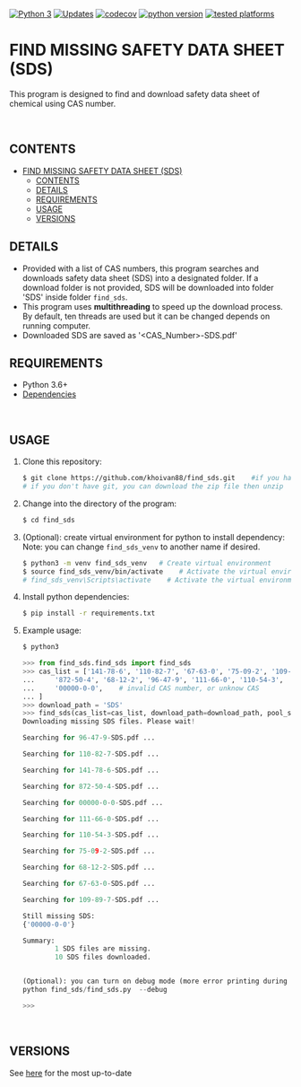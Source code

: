 [![Python 3](https://pyup.io/repos/github/khoivan88/find_sds/python-3-shield.svg)](https://pyup.io/repos/github/khoivan88/find_sds/)
[![Updates](https://pyup.io/repos/github/khoivan88/find_sds/shield.svg)](https://pyup.io/repos/github/khoivan88/find_sds/)
[![codecov](https://codecov.io/gh/khoivan88/find_sds/branch/master/graph/badge.svg)](https://codecov.io/gh/khoivan88/find_sds)
[![python version](https://img.shields.io/badge/python-v3.6%2B-blue)]()
[![tested platforms](https://img.shields.io/badge/tested%20platform-win%20%7C%20osx%20%7C%20ubuntu-lightgrey)]()


# FIND MISSING SAFETY DATA SHEET (SDS) 

This program is designed to find and download safety data sheet of chemical using CAS number.

<br/>


## CONTENTS

- [FIND MISSING SAFETY DATA SHEET (SDS)](#find-missing-safety-data-sheet-sds)
  - [CONTENTS](#contents)
  - [DETAILS](#details)
  - [REQUIREMENTS](#requirements)
  - [USAGE](#usage)
  - [VERSIONS](#versions)


## DETAILS
- Provided with a list of CAS numbers, this program searches and downloads safety
data sheet (SDS) into a designated folder. If a download folder is not provided,
SDS will be downloaded into folder 'SDS' inside folder `find_sds`.
- This program uses **multithreading** to speed up the download process. By default,
ten threads are used but it can be changed depends on running computer.
- Downloaded SDS are saved as '<CAS_Number>-SDS.pdf'



## REQUIREMENTS

- Python 3.6+
- [Dependencies](requirements.txt)

<br/>

## USAGE

1. Clone this repository:
   
   ```bash
   $ git clone https://github.com/khoivan88/find_sds.git    #if you have git
   # if you don't have git, you can download the zip file then unzip
   ```

2. Change into the directory of the program:
   
   ```bash
   $ cd find_sds
   ```

3. (Optional): create virtual environment for python to install dependency:
   Note: you can change `find_sds_venv` to another name if desired.

   ```bash
   $ python3 -m venv find_sds_venv   # Create virtual environment
   $ source find_sds_venv/bin/activate    # Activate the virtual environment on Linux
   # find_sds_venv\Scripts\activate    # Activate the virtual environment on Windows
   ```

4. Install python dependencies:
   
   ```bash
   $ pip install -r requirements.txt
   ```

5. Example usage:
   
   ```bash
   $ python3
   ```

   ```python
   >>> from find_sds.find_sds import find_sds
   >>> cas_list = ['141-78-6', '110-82-7', '67-63-0', '75-09-2', '109-89-7',
   ...     '872-50-4', '68-12-2', '96-47-9', '111-66-0', '110-54-3',
   ...     '00000-0-0',    # invalid CAS number, or unknow CAS
   ... ]
   >>> download_path = 'SDS'
   >>> find_sds(cas_list=cas_list, download_path=download_path, pool_size=10)
   Downloading missing SDS files. Please wait!
   
   Searching for 96-47-9-SDS.pdf ...
   
   Searching for 110-82-7-SDS.pdf ...

   Searching for 141-78-6-SDS.pdf ...

   Searching for 872-50-4-SDS.pdf ...

   Searching for 00000-0-0-SDS.pdf ...

   Searching for 111-66-0-SDS.pdf ...

   Searching for 110-54-3-SDS.pdf ...

   Searching for 75-09-2-SDS.pdf ...

   Searching for 68-12-2-SDS.pdf ...

   Searching for 67-63-0-SDS.pdf ...

   Searching for 109-89-7-SDS.pdf ...

   Still missing SDS:
   {'00000-0-0'}

   Summary:
           1 SDS files are missing.
           10 SDS files downloaded.


   (Optional): you can turn on debug mode (more error printing during search) using the following command:
   python find_sds/find_sds.py  --debug

   >>>
   ```

<br/>


## VERSIONS
See [here](VERSION.md) for the most up-to-date
